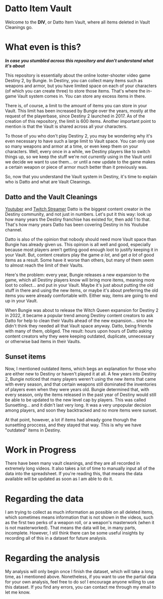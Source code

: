 # Datto Item Vault
Welcome to the **DIV**, or Datto Item Vault, where all items deleted in Vault Cleanings go.

# What even is this?
***In case you stumbled across this repository and don't understand what it's about***

This repository is essentially about the online looter-shooter video game Destiny 2, by Bungie. In Destiny, you can collect many items such as weapons and armor, but you have limited space on each of your characters (of which you can create three) to store those items. That's where the in-game Vault system comes in. You can store any excess items in there.

There is, of course, a limit to the amount of items you can store in your Vault. This limit has been increased by Bungie over the years, mostly at the request of the playerbase, since Destiny 2 launched in 2017. As of the creation of this repository, the limit is 600 items. Another important point to mention is that the Vault is shared across all your characters.

To those of you who don't play Destiny 2, you may be wondering why it's even necessary to have such a large limit to Vault space. You can only use so many weapons and armor at a time, or even keep them on your characters. Well, every once in a while, we Destiny players like to switch things up, so we keep the stuff we're not _currently_ using in the Vault until we decide we want to use them... or until a new update to the game makes a certain weapon or piece of armor much better than it previously was.

So, now that you understand the Vault system in Destiny, it's time to explain who is Datto and what are Vault Cleanings.

## Datto and the Vault Cleanings
[Youtuber](https://www.youtube.com/@DattoDoesDestiny) and [Twitch Streamer](https://www.twitch.tv/datto) Datto is the biggest content creator in the Destiny community, and not just in numbers. Let's put it this way: look up how many years the Destiny franchise has existed for, then add 1 to that. That's how many years Datto has been covering Destiny in his Youtube channel.

Datto is also of the opinion that nobody should need more Vault space than Bungie has already given us. This opinion is all well and good, especially because most players aren't getting good enough loot to justify keeping it in your Vault. But, content creators play the game _a lot_, and get _a lot_ of good items as a result. Some have it worse than others, but many of them seem to almost reach the limit of their Vaults.

Here's the problem: every year, Bungie releases a new expansion to the game, which all Destiny players know will bring more items, meaning more loot to collect... and put in your Vault. Maybe it's just about putting the old stuff in there and using the new items, or maybe it's about preferring the old items you were already comfortable with. Either way, items are going to end up in your Vault.

When Bungie was about to release the Witch Queen expansion for Destiny 2 in 2022, it became a popular trend among Destiny content creators to ask Datto for help to clean their Vaults ahead of the new expansion... since he didn't think they needed all that Vault space anyway. Datto, being friends with many of them, obliged. The result: hours upon hours of Datto asking content creators why they were keeping outdated, duplicate, unnecessary or otherwise bad items in their Vaults.

## Sunset items
Now, I mentioned outdated items, which begs an explanation for those who are either new to Destiny or haven't played it at all. A few years into Destiny 2, Bungie noticed that many players weren't using the new items that came with every season, and that certain weapons still dominated the inventories of players even when they were years old. Bungie determined that, with every season, only the items released in the past year of Destiny would still be able to be updated to the new level cap by players. This was called Sunsetting... and it didn't last very long. It was a very unpopular decision among players, and soon they backtracked and no more items were sunset.

At that point, however, a lot if items had already gone thorugh the sunsetting proccess, and they stayed that way. This is why we have "outdated" items in Destiny.

# Work in Progress
There have been many vault cleanings, and they are all recorded in extremely long videos. It also takes a lot of time to manually input all of the data into the spreadsheet. If you're reading this, that means the data available will be updated as soon as I am able to do it.

# Regarding the data
I am trying to collect as much information as possible on all deleted items, which sometimes means information that is not shown in the videos, such as the first two perks of a weapon roll, or a weapon's masterwork (when it is not masterworked). That means the data will be, in many parts, incomplete. However, I stil think there can be some useful insights by recording all of this in a dataset for future analysis.

# Regarding the analysis
My analysis will only begin once I finish the dataset, which will take a long time, as I mentioned above. Nonetheless, if you want to use the partial data for your own analysis, feel free to do so! I encourage anyone willing to use this dataset. If you find any errors, you can contact me through my email to let me know.
